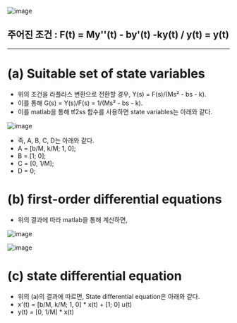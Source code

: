 ![image](https://github.com/moonsungang/homework-solution/assets/144924760/ef37742e-5397-49c6-8c23-fd75fe81b729)

## 주어진 조건 : F(t) = My''(t) - by'(t) -ky(t) / y(t) = y(t)

---
# (a) Suitable set of state variables
- 위의 조건을 라플라스 변환으로 전환할 경우, Y(s) = F(s)/(Ms² - bs - k).
- 이를 통해 G(s) = Y(s)/F(s) = 1/(Ms² - bs - k).
- 이를 matlab을 통해 tf2ss 함수를 사용하면 state variables는 아래와 같다.

![image](https://github.com/moonsungang/homework-solution/assets/144924760/cb18c129-e693-4709-800d-dfadfa101086)

- 즉, A, B, C, D는 아래와 같다.
- A = [b/M, k/M; 1, 0];
- B = [1; 0];
- C = [0, 1/M];
- D = 0;

# (b) first-order differential equations
- 위의 결과에 따라 matlab을 통해 계산하면,

![image](https://github.com/moonsungang/homework-solution/assets/144924760/c3e2ab4b-42ff-401d-a673-922120d5ef1f)

![image](https://github.com/moonsungang/homework-solution/assets/144924760/a6d537df-8e4e-469b-b247-6c368e27b51e)



# (c) state differential equation
- 위의 (a)의 결과에 따르면, State differential equation은 아래와 같다.
- x'(t) = [b/M, k/M; 1, 0] * x(t) + [1; 0] u(t)
- y(t) = [0, 1/M] * x(t)
